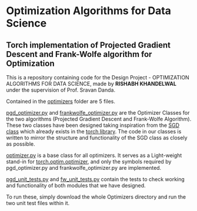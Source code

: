 # Optimization Algorithms for Data Science   

## Torch implementation of Projected Gradient Descent and Frank-Wolfe algorithm for Optimization

This is a repository containing code for the Design Project - OPTIMIZATION ALGORITHMS FOR DATA SCIENCE, made by **RISHABH KHANDELWAL** under the supervision of Prof. Sravan Danda.   

Contained in the [optimizers](https://github.com/RishabhKhandelwal-17/optimization-algorithms-for-data-science/tree/main/optimizers) folder are 5 files.      

[pgd_optimizer.py](https://github.com/RishabhKhandelwal-17/optimization-algorithms-for-data-science/blob/main/optimizers/pgd_optimizer.py) and [frankwolfe_optimizer.py](https://github.com/RishabhKhandelwal-17/optimization-algorithms-for-data-science/blob/main/optimizers/frankwolfe_optimizer.py) are the Optimizer Classes for the two algorithms (Projected Gradient Descent and Frank-Wolfe Algorithm). These two classes have been designed taking inspiration from the [SGD class](https://github.com/pytorch/pytorch/blob/main/torch/optim/sgd.py) which already exists in the [torch library](https://pytorch.org/docs/stable/index.html). The code in our classes is written to mirror the structure and functionality of the SGD class as closely as possible.    

[optimizer.py](https://github.com/RishabhKhandelwal-17/optimization-algorithms-for-data-science/blob/main/optimizers/optimizer.py) is a base class for all optimizers. It serves as a Light-weight stand-in for [torch.optim.optimizer](https://github.com/pytorch/pytorch/blob/main/torch/optim/optimizer.py), and only the symbols required by pgd_optimizer.py and frankwolfe_optimizer.py are implemented.  

[pgd_unit_tests.py](https://github.com/RishabhKhandelwal-17/optimization-algorithms-for-data-science/blob/main/optimizers/pgd_unit_tests.py) and [fw_unit_tests.py](https://github.com/RishabhKhandelwal-17/optimization-algorithms-for-data-science/blob/main/optimizers/fw_unit_tests.py) contain the tests to check working and functionality of both modules that we have designed.   

To run these, simply download the whole Optimizers directory and run the two unit test files within it. 
